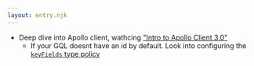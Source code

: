 ```yaml
---
layout: entry.njk
---
```


- Deep dive into Apollo client, wathcing ["Intro to Apollo Client 3.0"](https://www.youtube.com/watch?v=ou0fEW1eRjc)
    - If your GQL doesnt have an id by default. Look into configuring the [`keyFields` type policy](https://www.apollographql.com/docs/react/caching/cache-configuration/#customizing-cache-ids)
